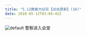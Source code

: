 ```yaml
---
title: "5.12教案大纪实【动态更新】(18)"
date: 2018-05-12T03:04:42Z
---
```


![default](https://user-images.githubusercontent.com/37917810/39952988-41c0a7e2-55d4-11e8-8ac8-2866aa6e8201.jpg)
警察进入会堂